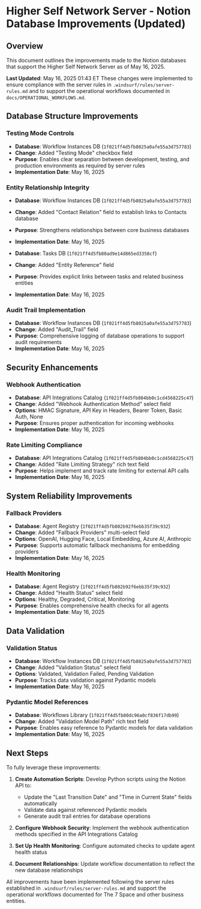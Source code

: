 # Higher Self Network Server - Notion Database Improvements (Updated)

## Overview
This document outlines the improvements made to the Notion databases that support the Higher Self Network Server as of May 16, 2025.

**Last Updated**: May 16, 2025 01:43 ET
These changes were implemented to ensure compliance with the server rules in `.windsurf/rules/server-rules.md` and to support the
operational workflows documented in `docs/OPERATIONAL_WORKFLOWS.md`.

## Database Structure Improvements

### Testing Mode Controls
- **Database**: Workflow Instances DB (`1f021ff4d5fb8025a0afe55a3d757783`)
- **Change**: Added "Testing Mode" checkbox field
- **Purpose**: Enables clear separation between development, testing, and production environments as required by server rules
- **Implementation Date**: May 16, 2025

### Entity Relationship Integrity
- **Database**: Workflow Instances DB (`1f021ff4d5fb8025a0afe55a3d757783`)
- **Change**: Added "Contact Relation" field to establish links to Contacts database
- **Purpose**: Strengthens relationships between core business databases
- **Implementation Date**: May 16, 2025

- **Database**: Tasks DB (`1f021ff4d5fb80ad9e14d865ed3358cf`)
- **Change**: Added "Entity Reference" field
- **Purpose**: Provides explicit links between tasks and related business entities
- **Implementation Date**: May 16, 2025

### Audit Trail Implementation
- **Database**: Workflow Instances DB (`1f021ff4d5fb8025a0afe55a3d757783`)
- **Change**: Added "Audit_Trail" field
- **Purpose**: Comprehensive logging of database operations to support audit requirements
- **Implementation Date**: May 16, 2025

## Security Enhancements

### Webhook Authentication
- **Database**: API Integrations Catalog (`1f021ff4d5fb804bb0c1cd4568225c47`)
- **Change**: Added "Webhook Authentication Method" select field
- **Options**: HMAC Signature, API Key in Headers, Bearer Token, Basic Auth, None
- **Purpose**: Ensures proper authentication for incoming webhooks
- **Implementation Date**: May 16, 2025

### Rate Limiting Compliance
- **Database**: API Integrations Catalog (`1f021ff4d5fb804bb0c1cd4568225c47`)
- **Change**: Added "Rate Limiting Strategy" rich text field
- **Purpose**: Helps implement and track rate limiting for external API calls
- **Implementation Date**: May 16, 2025

## System Reliability Improvements

### Fallback Providers
- **Database**: Agent Registry (`1f021ff4d5fb802b92f6ebb35f39c932`)
- **Change**: Added "Fallback Providers" multi-select field
- **Options**: OpenAI, Hugging Face, Local Embedding, Azure AI, Anthropic
- **Purpose**: Supports automatic fallback mechanisms for embedding providers
- **Implementation Date**: May 16, 2025

### Health Monitoring
- **Database**: Agent Registry (`1f021ff4d5fb802b92f6ebb35f39c932`)
- **Change**: Added "Health Status" select field
- **Options**: Healthy, Degraded, Critical, Monitoring
- **Purpose**: Enables comprehensive health checks for all agents
- **Implementation Date**: May 16, 2025

## Data Validation

### Validation Status
- **Database**: Workflow Instances DB (`1f021ff4d5fb8025a0afe55a3d757783`)
- **Change**: Added "Validation Status" select field
- **Options**: Validated, Validation Failed, Pending Validation
- **Purpose**: Tracks data validation against Pydantic models
- **Implementation Date**: May 16, 2025

### Pydantic Model References
- **Database**: Workflows Library (`1f021ff4d5fb80dc96a0cf836f17db99`)
- **Change**: Added "Validation Model Path" rich text field
- **Purpose**: Enables easy reference to Pydantic models for data validation
- **Implementation Date**: May 16, 2025

## Next Steps

To fully leverage these improvements:

1. **Create Automation Scripts**: Develop Python scripts using the Notion API to:
   - Update the "Last Transition Date" and "Time in Current State" fields automatically
   - Validate data against referenced Pydantic models
   - Generate audit trail entries for database operations

2. **Configure Webhook Security**: Implement the webhook authentication methods specified in the API Integrations Catalog

3. **Set Up Health Monitoring**: Configure automated checks to update agent health status

4. **Document Relationships**: Update workflow documentation to reflect the new database relationships

All improvements have been implemented following the server rules established in `.windsurf/rules/server-rules.md` and support the operational workflows documented for The 7 Space and other business entities.

